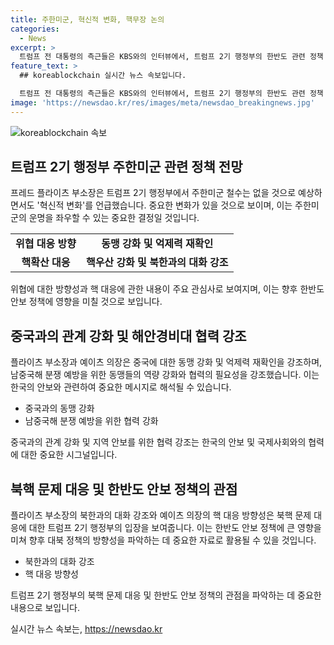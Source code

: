 ```yaml
---
title: 주한미군, 혁신적 변화, 핵무장 논의
categories:
  - News
excerpt: >
  트럼프 전 대통령의 측근들은 KBS와의 인터뷰에서, 트럼프 2기 행정부의 한반도 관련 정책 변화를 설명했다. 주한미군의 혁신적 변화와 중국에 맞서는 방향, 남중국해 분쟁 등 다양한 이슈를 다뤘으며, 핵우산 강화와 북핵 문제 해결을 위한 대화에 대한 의견을 밝혔다. 또한, 김정은 국무위원장의 미국 대선 전략에 대한 언급도 있었다.
feature_text: >
  ## koreablockchain 실시간 뉴스 속보입니다.

  트럼프 전 대통령의 측근들은 KBS와의 인터뷰에서, 트럼프 2기 행정부의 한반도 관련 정책 변화를 설명했다. 주한미군의 혁신적 변화와 중국에 맞서는 방향, 남중국해 분쟁 등 다양한 이슈를 다뤘으며, 핵우산 강화와 북핵 문제 해결을 위한 대화에 대한 의견을 밝혔다. 또한, 김정은 국무위원장의 미국 대선 전략에 대한 언급도 있었다.
image: 'https://newsdao.kr/res/images/meta/newsdao_breakingnews.jpg'
---
```


<p><img src="https://newsdao.kr/res/images/meta/newsdao_breakingnews.jpg" alt="koreablockchain 속보" /></p>

<h2 data-ke-size="size26">트럼프 2기 행정부 주한미군 관련 정책 전망</h2>

<p data-ke-size="size16">프레드 플라이츠 부소장은 트럼프 2기 행정부에서 주한미군 철수는 없을 것으로 예상하면서도 '혁신적 변화'를 언급했습니다. 중요한 변화가 있을 것으로 보이며, 이는 주한미군의 운명을 좌우할 수 있는 중요한 결정일 것입니다.</p>

<table>
  <tr>
    <td style="text-align: center; height: 17px;"><b>위협 대응 방향</b></td>
    <td style="text-align: center; height: 17px;"><b>동맹 강화 및 억제력 재확인</b></td>
  </tr>
  <tr>
    <td style="text-align: center; height: 17px;"><b>핵확산 대응</b></td>
    <td style="text-align: center; height: 17px;"><b>핵우산 강화 및 북한과의 대화 강조</b></td>
  </tr>
</table>

<p data-ke-size="size16">위협에 대한 방향성과 핵 대응에 관한 내용이 주요 관심사로 보여지며, 이는 향후 한반도 안보 정책에 영향을 미칠 것으로 보입니다.</p>

<h2 data-ke-size="size26">중국과의 관계 강화 및 해안경비대 협력 강조</h2>

<p data-ke-size="size16">플라이츠 부소장과 예이츠 의장은 중국에 대한 동맹 강화 및 억제력 재확인을 강조하며, 남중국해 분쟁 예방을 위한 동맹들의 역량 강화와 협력의 필요성을 강조했습니다. 이는 한국의 안보와 관련하여 중요한 메시지로 해석될 수 있습니다.</p>

<ul>
  <li>중국과의 동맹 강화</li>
  <li>남중국해 분쟁 예방을 위한 협력 강화</li>
</ul>

<p data-ke-size="size16">중국과의 관계 강화 및 지역 안보를 위한 협력 강조는 한국의 안보 및 국제사회와의 협력에 대한 중요한 시그널입니다.</p>

<h2 data-ke-size="size26">북핵 문제 대응 및 한반도 안보 정책의 관점</h2>

<p data-ke-size="size16">플라이츠 부소장의 북한과의 대화 강조와 예이츠 의장의 핵 대응 방향성은 북핵 문제 대응에 대한 트럼프 2기 행정부의 입장을 보여줍니다. 이는 한반도 안보 정책에 큰 영향을 미쳐 향후 대북 정책의 방향성을 파악하는 데 중요한 자료로 활용될 수 있을 것입니다.</p>

<ul>
  <li>북한과의 대화 강조</li>
  <li>핵 대응 방향성</li>
</ul>

<p data-ke-size="size16">트럼프 2기 행정부의 북핵 문제 대응 및 한반도 안보 정책의 관점을 파악하는 데 중요한 내용으로 보입니다.</p>
실시간 뉴스 속보는, <a href="https://newsdao.kr" rel="dofollow">https://newsdao.kr</a>


